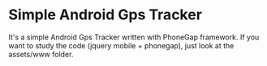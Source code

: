 Simple Android Gps Tracker
=======================

It's a simple Android Gps Tracker written with PhoneGap framework.
If you want to study the code (jquery mobile + phonegap), just look at the assets/www folder.
